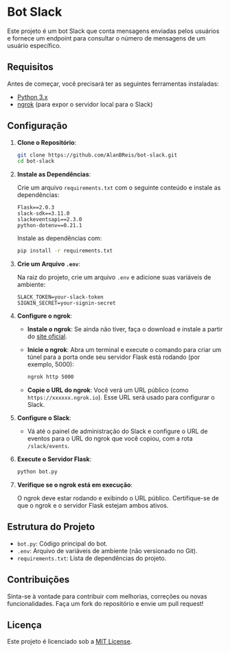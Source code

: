 # Bot Slack

Este projeto é um bot Slack que conta mensagens enviadas pelos usuários e fornece um endpoint para consultar o número de mensagens de um usuário específico.

## Requisitos

Antes de começar, você precisará ter as seguintes ferramentas instaladas:

- [Python 3.x](https://www.python.org/)
- [ngrok](https://ngrok.com/) (para expor o servidor local para o Slack)

## Configuração

1. **Clone o Repositório**:

    ```bash
    git clone https://github.com/AlanBReis/bot-slack.git
    cd bot-slack
    ```

2. **Instale as Dependências**:

    Crie um arquivo `requirements.txt` com o seguinte conteúdo e instale as dependências:

    ```plaintext
    Flask==2.0.3
    slack-sdk==3.11.0
    slackeventsapi==2.3.0
    python-dotenv==0.21.1
    ```

    Instale as dependências com:

    ```bash
    pip install -r requirements.txt
    ```

3. **Crie um Arquivo `.env`**:

    Na raiz do projeto, crie um arquivo `.env` e adicione suas variáveis de ambiente:

    ```plaintext
    SLACK_TOKEN=your-slack-token
    SIGNIN_SECRET=your-signin-secret
    ```

4. **Configure o ngrok**:

    - **Instale o ngrok**: Se ainda não tiver, faça o download e instale a partir do [site oficial](https://ngrok.com/download).
    - **Inicie o ngrok**: Abra um terminal e execute o comando para criar um túnel para a porta onde seu servidor Flask está rodando (por exemplo, 5000):

      ```bash
      ngrok http 5000
      ```

    - **Copie o URL do ngrok**: Você verá um URL público (como `https://xxxxxx.ngrok.io`). Esse URL será usado para configurar o Slack.

5. **Configure o Slack**:

    - Vá até o painel de administração do Slack e configure o URL de eventos para o URL do ngrok que você copiou, com a rota `/slack/events`.

6. **Execute o Servidor Flask**:

    ```bash
    python bot.py
    ```

7. **Verifique se o ngrok está em execução**:

    O ngrok deve estar rodando e exibindo o URL público. Certifique-se de que o ngrok e o servidor Flask estejam ambos ativos.

## Estrutura do Projeto

- `bot.py`: Código principal do bot.
- `.env`: Arquivo de variáveis de ambiente (não versionado no Git).
- `requirements.txt`: Lista de dependências do projeto.

## Contribuições

Sinta-se à vontade para contribuir com melhorias, correções ou novas funcionalidades. Faça um fork do repositório e envie um pull request!

## Licença

Este projeto é licenciado sob a [MIT License](LICENSE).
